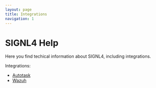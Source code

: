 ```yaml
---
layout: page
title: Integrations
navigation: 1
---
```


# SIGNL4 Help

Here you find techical information about SIGNL4, including integrations.

Integrations:
- [Autotask](/docs/integrations/autotask/autotask.html)
- [Wazuh](/docs/integrations/wazuh/wazuh.html)
